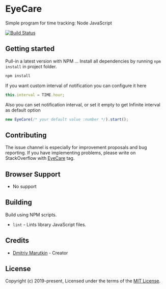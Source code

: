 # EyeCare
Simple program for time tracking: Node JavaScript

[![Build Status](https://api.travis-ci.org/glidejs/glide.svg?branch=master)](https://travis-ci.org/glidejs/glide)

## Getting started

Pull-in a latest version with NPM ...
Install all dependencies by running `npm install` in project folder.
```bash
npm install
```
If you want custom interval of notification you can configure it here 
```JavaScript
this.interval = TIME.hour;
```
Also you can set notification interval, or set it empty to get Infinite interval as default option
```JavaScript
new EyeCare(/* your default value :number */).start();
```

## Contributing

The issue channel is especially for improvement proposals and bug reporting. If you have implementing problems, please write on StackOverflow with [EyeCare](https://stackoverflow.com/questions/tagged/eyecarejs) tag.

## Browser Support

 - No support

## Building

Build using NPM scripts. 
- `lint` - Lints library JavaScript files.

## Credits

- [Dmitriy Marutkin](https://github.com/marutkin) - Creator

## License

Copyright (c) 2019-present, Licensed under the terms of the [MIT License](https://opensource.org/licenses/MIT).
